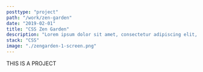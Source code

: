 ```yaml
---
posttype: "project"
path: "/work/zen-garden"
date: "2019-02-01"
title: "CSS Zen Garden"
description: "Lorem ipsum dolor sit amet, consectetur adipiscing elit, sed do eiusmod tempor incididunt ut labore et dolore magna aliqua. Ut enim ad minim veniam, quis nostrud exercitation ullamco laboris nisi ut aliquip ex ea commodo consequat."
stack: "CSS"
image: "./zengarden-1-screen.png"
---
```


THIS IS A PROJECT